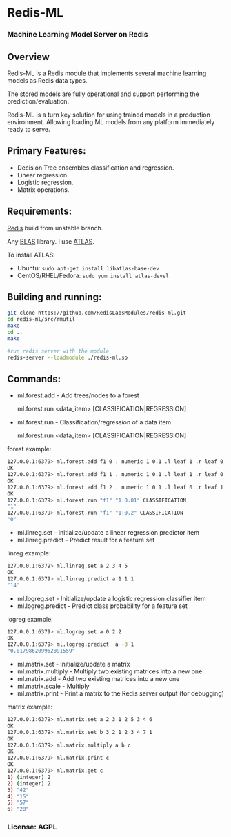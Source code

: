 # Redis-ML

### Machine Learning Model Server on Redis 

## Overview

Redis-ML is a Redis module that implements several machine learning models as Redis data types.

The stored models are fully operational and support performing the prediction/evaluation.

Redis-ML is a turn key solution for using trained models in a production environment. Allowing loading ML models from any platform immediately ready to serve.

## Primary Features:

* Decision Tree ensembles classification and regression.
* Linear regression.
* Logistic regression.
* Matrix operations.




## Requirements:

[Redis](https://github.com/antirez/redis) build from unstable branch.

Any [BLAS](http://www.netlib.org/blas/) library. I use [ATLAS](http://math-atlas.sourceforge.net/).

To install ATLAS:

- Ubuntu: `sudo apt-get install libatlas-base-dev`
- CentOS/RHEL/Fedora: `sudo yum install atlas-devel`



## Building and running:

```sh
git clone https://github.com/RedisLabsModules/redis-ml.git
cd redis-ml/src/rmutil
make 
cd ..
make 

#run redis server with the module
redis-server --loadmodule ./redis-ml.so
```



## Commands:

* ml.forest.add - Add trees/nodes to a forest

  ml.forest.run <forest> <data_item> [CLASSIFICATION|REGRESSION]

* ml.forest.run - Classification/regression of a data item

  ml.forest.run <forest> <data_item> [CLASSIFICATION|REGRESSION]

forest example:

```sh
127.0.0.1:6379> ml.forest.add f1 0 . numeric 1 0.1 .l leaf 1 .r leaf 0
OK
127.0.0.1:6379> ml.forest.add f1 1 . numeric 1 0.1 .l leaf 1 .r leaf 0
OK
127.0.0.1:6379> ml.forest.add f1 2 . numeric 1 0.1 .l leaf 0 .r leaf 1
OK
127.0.0.1:6379> ml.forest.run "f1" "1:0.01" CLASSIFICATION
"1"
127.0.0.1:6379> ml.forest.run "f1" "1:0.2" CLASSIFICATION
"0"

```



* ml.linreg.set - Initialize/update a linear regression predictor item
* ml.linreg.predict - Predict result for a feature set 

linreg example:

```sh
127.0.0.1:6379> ml.linreg.set a 2 3 4 5
OK
127.0.0.1:6379> ml.linreg.predict a 1 1 1
"14"
```



* ml.logreg.set - Initialize/update a logistic regression classifier item
* ml.logreg.predict - Predict class probability for a feature set 

logreg example:

```sh
127.0.0.1:6379> ml.logreg.set a 0 2 2
OK
127.0.0.1:6379> ml.logreg.predict  a -3 1
"0.017986209962091559"
```



* ml.matrix.set - Initialize/update a matrix
* ml.matrix.multiply - Multiply two existing matrices into a new one
* ml.matrix.add - Add two existing matrices into a new one
* ml.matrix.scale - Multiply
* ml.matrix.print - Print a matrix to the Redis server output (for debugging)

matrix example:

```sh
127.0.0.1:6379> ml.matrix.set a 2 3 1 2 5 3 4 6
OK
127.0.0.1:6379> ml.matrix.set b 3 2 1 2 3 4 7 1
OK
127.0.0.1:6379> ml.matrix.multiply a b c
OK
127.0.0.1:6379> ml.matrix.print c
OK
127.0.0.1:6379> ml.matrix.get c
1) (integer) 2
2) (integer) 2
3) "42"
4) "15"
5) "57"
6) "28"
```



### License: AGPL


